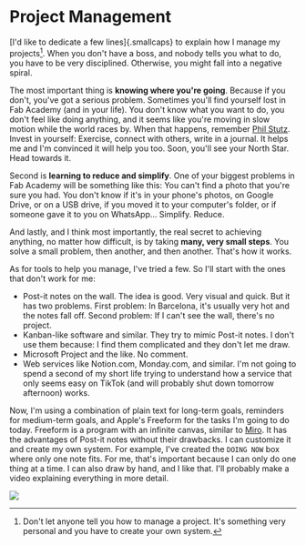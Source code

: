 # Project Management
[I'd like to dedicate a few lines]{.smallcaps} to explain how I manage my projects[^401]. When you don't have a boss, and nobody tells you what to do, you have to be very disciplined. Otherwise, you might fall into a negative spiral.

[^401]: Don't let anyone tell you how to manage a project. It's something very personal and you have to create your own system.

The most important thing is **knowing where you're going**. Because if you don't, you've got a serious problem. Sometimes you'll find yourself lost in Fab Academy (and in your life). You don't know what you want to do, you don't feel like doing anything, and it seems like you're moving in slow motion while the world races by. When that happens, remember [Phil Stutz](https://www.thetoolsbook.com). Invest in yourself: Exercise, connect with others, write in a journal. It helps me and I'm convinced it will help you too. Soon, you'll see your North Star. Head towards it.

Second is **learning to reduce and simplify**. One of your biggest problems in Fab Academy will be something like this: You can't find a photo that you're sure you had. You don't know if it's in your phone's photos, on Google Drive, or on a USB drive, if you moved it to your computer's folder, or if someone gave it to you on WhatsApp... Simplify. Reduce.

And lastly, and I think most importantly, the real secret to achieving anything, no matter how difficult, is by taking **many, very small steps**. You solve a small problem, then another, and then another. That's how it works.

As for tools to help you manage, I've tried a few. So I'll start with the ones that don't work for me:

- Post-it notes on the wall. The idea is good. Very visual and quick. But it has two problems. First problem: In Barcelona, it's usually very hot and the notes fall off. Second problem: If I can't see the wall, there's no project.
- Kanban-like software and similar. They try to mimic Post-it notes. I don't use them because: I find them complicated and they don't let me draw.
- Microsoft Project and the like. No comment.
- Web services like Notion.com, Monday.com, and similar. I'm not going to spend a second of my short life trying to understand how a service that only seems easy on TikTok (and will probably shut down tomorrow afternoon) works.

Now, I'm using a combination of plain text for long-term goals, reminders for medium-term goals, and Apple's Freeform for the tasks I'm going to do today. Freeform is a program with an infinite canvas, similar to [Miro](https://miro.com). It has the advantages of Post-it notes without their drawbacks. I can customize it and create my own system. For example, I've created the `DOING NOW` box where only one note fits. For me, that's important because I can only do one thing at a time. I can also draw by hand, and I like that. I'll probably make a video explaining everything in more detail.

![](../../img/w01/freeform.webp)

